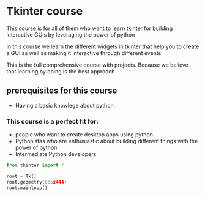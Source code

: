 
# Tkinter course

This course is for all of them who want to learn tkinter for building interactive GUIs by leveraging the power of python


In this course we learn the different widgets in tkinter that help you to create a GUI as well as making it interactive through different events

This is the full comprehensive course with projects.
Because we believe that learning by doing is the best approach

## prerequisites for this course

* Having a basic knowlege about python

### This course is a perfect fit for:

* people who want to create desktop apps using python
* Pythonistas who are enthusiastic about building different things with the power of python
* Intermediate Python developers


```python
from tkinter import *

root = Tk()
root.geometry(655x444)
root.mainloop()
```



